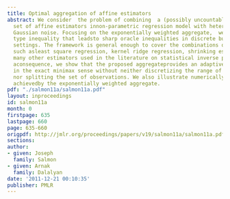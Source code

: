 ```yaml
---
title: Optimal aggregation of affine estimators
abstract: We consider  the problem of combining  a (possibly uncountably infinite)
  set of affine estimators innon-parametric regression model with heteroscedastic
  Gaussian noise. Focusing on the exponentially weighted aggregate,  we prove a PAC-Bayesian
  type inequality that leadsto sharp oracle inequalities in discrete but also in continuous
  settings. The framework is general enough to cover the combinations of various procedures
  such asleast square regression, kernel ridge regression, shrinking estimators and
  many other estimators used in the literature on statistical inverse problems. As
  aconsequence, we show that the proposed aggregateprovides an adaptive estimator
  in the exact minimax sense without neither discretizing the range of tuningparameters
  nor splitting the set of observations. We also illustrate numerically the good performance
  achievedby the exponentially weighted aggregate.
pdf: "./salmon11a/salmon11a.pdf"
layout: inproceedings
id: salmon11a
month: 0
firstpage: 635
lastpage: 660
page: 635-660
origpdf: http://jmlr.org/proceedings/papers/v19/salmon11a/salmon11a.pdf
sections: 
author:
- given: Joseph
  family: Salmon
- given: Arnak
  family: Dalalyan
date: '2011-12-21 00:10:35'
publisher: PMLR
---
```

